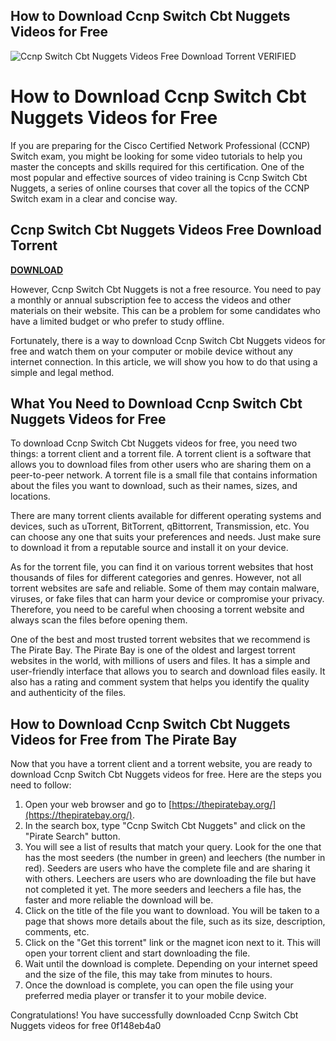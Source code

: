 ## How to Download Ccnp Switch Cbt Nuggets Videos for Free

 
![Ccnp Switch Cbt Nuggets Videos Free Download Torrent _VERIFIED_](https://encrypted-tbn1.gstatic.com/images?q=tbn:ANd9GcSxQbs1vQLrnA8loOg8Fkx5_vPiFd-UKu8sACFpaJFadHTADUfj7Kto4SK5)

 
# How to Download Ccnp Switch Cbt Nuggets Videos for Free
 
If you are preparing for the Cisco Certified Network Professional (CCNP) Switch exam, you might be looking for some video tutorials to help you master the concepts and skills required for this certification. One of the most popular and effective sources of video training is Ccnp Switch Cbt Nuggets, a series of online courses that cover all the topics of the CCNP Switch exam in a clear and concise way.
 
## Ccnp Switch Cbt Nuggets Videos Free Download Torrent


[**DOWNLOAD**](https://www.google.com/url?q=https%3A%2F%2Furloso.com%2F2tKrmd&sa=D&sntz=1&usg=AOvVaw1C7ghIdA6-4n3QJ7-PomFp)

 
However, Ccnp Switch Cbt Nuggets is not a free resource. You need to pay a monthly or annual subscription fee to access the videos and other materials on their website. This can be a problem for some candidates who have a limited budget or who prefer to study offline.
 
Fortunately, there is a way to download Ccnp Switch Cbt Nuggets videos for free and watch them on your computer or mobile device without any internet connection. In this article, we will show you how to do that using a simple and legal method.
 
## What You Need to Download Ccnp Switch Cbt Nuggets Videos for Free
 
To download Ccnp Switch Cbt Nuggets videos for free, you need two things: a torrent client and a torrent file. A torrent client is a software that allows you to download files from other users who are sharing them on a peer-to-peer network. A torrent file is a small file that contains information about the files you want to download, such as their names, sizes, and locations.
 
There are many torrent clients available for different operating systems and devices, such as uTorrent, BitTorrent, qBittorrent, Transmission, etc. You can choose any one that suits your preferences and needs. Just make sure to download it from a reputable source and install it on your device.
 
As for the torrent file, you can find it on various torrent websites that host thousands of files for different categories and genres. However, not all torrent websites are safe and reliable. Some of them may contain malware, viruses, or fake files that can harm your device or compromise your privacy. Therefore, you need to be careful when choosing a torrent website and always scan the files before opening them.
 
One of the best and most trusted torrent websites that we recommend is The Pirate Bay. The Pirate Bay is one of the oldest and largest torrent websites in the world, with millions of users and files. It has a simple and user-friendly interface that allows you to search and download files easily. It also has a rating and comment system that helps you identify the quality and authenticity of the files.
 
## How to Download Ccnp Switch Cbt Nuggets Videos for Free from The Pirate Bay
 
Now that you have a torrent client and a torrent website, you are ready to download Ccnp Switch Cbt Nuggets videos for free. Here are the steps you need to follow:
 
1. Open your web browser and go to [https://thepiratebay.org/](https://thepiratebay.org/).
2. In the search box, type "Ccnp Switch Cbt Nuggets" and click on the "Pirate Search" button.
3. You will see a list of results that match your query. Look for the one that has the most seeders (the number in green) and leechers (the number in red). Seeders are users who have the complete file and are sharing it with others. Leechers are users who are downloading the file but have not completed it yet. The more seeders and leechers a file has, the faster and more reliable the download will be.
4. Click on the title of the file you want to download. You will be taken to a page that shows more details about the file, such as its size, description, comments, etc.
5. Click on the "Get this torrent" link or the magnet icon next to it. This will open your torrent client and start downloading the file.
6. Wait until the download is complete. Depending on your internet speed and the size of the file, this may take from minutes to hours.
7. Once the download is complete, you can open the file using your preferred media player or transfer it to your mobile device.

Congratulations! You have successfully downloaded Ccnp Switch Cbt Nuggets videos for free
 0f148eb4a0
